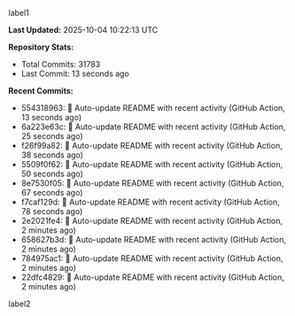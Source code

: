 
label1 
<!-- ACTIVITY_START -->
**Last Updated:** 2025-10-04 10:22:13 UTC

**Repository Stats:**
- Total Commits: 31783
- Last Commit: 13 seconds ago

**Recent Commits:**
- 554318963: 🤖 Auto-update README with recent activity (GitHub Action, 13 seconds ago)
- 6a223e63c: 🤖 Auto-update README with recent activity (GitHub Action, 25 seconds ago)
- f26f99a82: 🤖 Auto-update README with recent activity (GitHub Action, 38 seconds ago)
- 5509f0f62: 🤖 Auto-update README with recent activity (GitHub Action, 50 seconds ago)
- 8e7530f05: 🤖 Auto-update README with recent activity (GitHub Action, 67 seconds ago)
- f7caf129d: 🤖 Auto-update README with recent activity (GitHub Action, 78 seconds ago)
- 2e2021fe4: 🤖 Auto-update README with recent activity (GitHub Action, 2 minutes ago)
- 658627b3d: 🤖 Auto-update README with recent activity (GitHub Action, 2 minutes ago)
- 784975ac1: 🤖 Auto-update README with recent activity (GitHub Action, 2 minutes ago)
- 22dfc4829: 🤖 Auto-update README with recent activity (GitHub Action, 2 minutes ago)
<!-- ACTIVITY_END -->

label2
